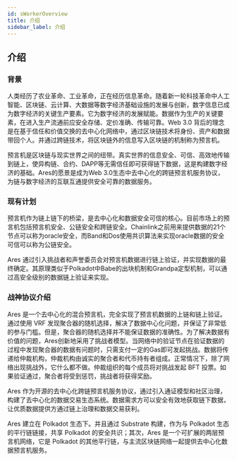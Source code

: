 ```yaml
---
id: sWorkerOverview
title: 介绍
sidebar_label: 介绍
---
```


## 介绍
### 背景
人类经历了农业革命、工业革命，正在经历信息革命。随着新一轮科技革命中人工智能、区块链、云计算、大数据等数字经济基础设施的发展与创新，数字信息已成为数字经济的关键生产要素。它为数字经济的发展赋能。数据作为生产的关键要素，在进入生产流通前应安全存储、定价准确、传输可靠。Web 3.0 背后的理念是在基于信任和价值交换的去中心化网络中，通过区块链技术将身份、资产和数据带回个人。并通过跨链技术，将区块链外的信息写入区块链的机制称为预言机。

预言机是区块链与现实世界之间的纽带。真实世界的信息安全、可信、高效地传输到链上，使异构链、合约、DAPP等无需信任即可获得链下数据，这是构建数字经济的基础。Ares的愿景是成为Web 3.0生态中去中心化的跨链预言机服务协议，为链与数字经济的互联互通提供安全可靠的数据服务。

### 现有计划

预言机作为链上链下的桥梁，是去中心化和数据安全可信的核心。目前市场上的预言机包括预言机安全、公链安全和跨链安全。Chainlink之前用来提供数据的21个节点可以称为oracle安全，而Band和Dos使用共识算法来实现oracle数据的安全可信可以称为公链安全。

Ares 通过引入挑战者和声誉委员会对预言机数据进行链上验证，并实现数据的最终确定。其原理类似于Polkadot中Babe的出块机制和Grandpa定型机制，可以通过高安全级别的数据链上验证来实现。

### 战神协议介绍

Ares 是一个去中心化的混合预言机，完全实现了预言机数据的上链和链上验证。通过使用 VRF 发现聚合器的随机选择，解决了数据中心化问题，并保证了非常低的参与门槛。但是，聚合器的随机选择并不能保证数据的准确性。为了解决数据有价值的问题，Ares创新地采用了挑战者模型。当网络中的验证节点在验证数据的过程中发现聚合器的数据有问题时，只需支付一定的Gas即可发起挑战。数据将传递给仲裁机构，仲裁机构由诚实的聚合者和代币持有者组成。正常情况下，除了网络出现挑战外，它什么都不做。仲裁组织的每个成员将对挑战发起 BFT 投票。如果验证通过，聚合者将受到惩罚，挑战者将获得奖励。

Ares 作为开源的去中心化跨链预言机服务协议，通过引入通证模型和社区治理，构建了去中心化的数据交易生态系统。数据需求方可以安全有效地获取链下数据，让优质数据提供方通过链上治理和数据交易获利。

Ares 建立在 Polkadot 生态下。并且通过 Substrate 构建，作为与 Polkadot 生态的平行链链接，共享 Polkadot 的安全共识；其次，Ares 是一个可扩展的两层预言机网络，它是 Polkadot 的其他平行链，与主流区块链网络一起提供去中心化数据预言机服务。